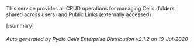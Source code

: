 






This service provides all CRUD operations for managing Cells (folders shared across users) and Public Links (externally accessed)

[:summary]

###### Auto generated by Pydio Cells Enterprise Distribution v2.1.2 on 10-Jul-2020
